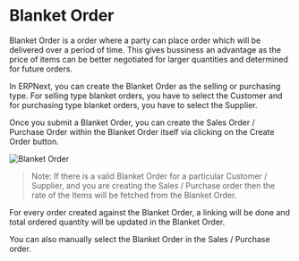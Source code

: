 # Blanket Order

Blanket Order is a order where a party can place order which will be delivered over a period of time. This gives bussiness
an advantage as the price of items can be better negotiated for larger quantities and determined for future orders.

In ERPNext, you can create the Blanket Order as the selling or purchasing type. For selling type blanket orders, you have to select the Customer and for purchasing type blanket orders, you have to select the Supplier.

Once you submit a Blanket Order, you can create the Sales Order / Purchase Order within the Blanket Order itself via clicking on the Create Order button.

<img class="screenshot" alt="Blanket Order" src="{{docs_base_url}}/assets/img/stock/blanket-order.gif">

> Note: If there is a valid Blanket Order for a particular Customer / Supplier, and you are creating the Sales / Purchase order then the rate of the Items will be fetched from the Blanket Order.


For every order created against the Blanket Order, a linking will be done and total ordered quantity will be updated in the Blanket Order.

You can also manually select the Blanket Order in the Sales / Purchase order.
